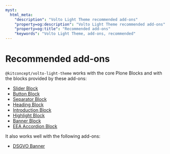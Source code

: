 ```yaml
---
myst:
  html_meta:
    "description": "Volto Light Theme recommended add-ons"
    "property=og:description": "Volto Light Theme recommended add-ons"
    "property=og:title": "Recommended add-ons"
    "keywords": "Volto Light Theme, add-ons, recommended"
---
```


# Recommended add-ons

`@kitconcept/volto-light-theme` works with the core Plone Blocks and with the blocks provided by these add-ons:

-   [Slider Block](https://www.npmjs.com/package/@kitconcept/volto-slider-block)
-   [Button Block](https://www.npmjs.com/package/@kitconcept/volto-button-block)
-   [Separator Block](https://www.npmjs.com/package/@kitconcept/volto-separator-block)
-   [Heading Block](https://www.npmjs.com/package/@kitconcept/volto-heading-block)
-   [Introduction Block](https://www.npmjs.com/package/@kitconcept/volto-introduction-block)
-   [Highlight Block](https://www.npmjs.com/package/@kitconcept/volto-highlight-block)
-   [Banner Block](https://www.npmjs.com/package/@kitconcept/volto-banner-block)
-   [EEA Accordion Block](https://www.npmjs.com/package/@eeacms/volto-accordion-block)

It also works well with the following add-ons:

-   [DSGVO Banner](https://www.npmjs.com/package/@kitconcept/volto-dsgvo-banner)
